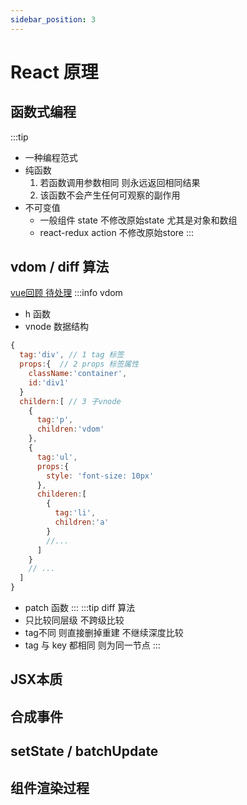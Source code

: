 ```yaml
---
sidebar_position: 3
---
```


# React 原理

## 函数式编程
:::tip
- 一种编程范式
- 纯函数
  1. 若函数调用参数相同 则永远返回相同结果
  2. 该函数不会产生任何可观察的副作用
- 不可变值 
  - 一般组件 state 不修改原始state 尤其是对象和数组 
  - react-redux action 不修改原始store
:::

## vdom / diff 算法
[vue回顾 待处理](#)
:::info vdom
- h 函数
- vnode 数据结构 
```js {2,3,7}
{
  tag:'div', // 1 tag 标签
  props:{  // 2 props 标签属性
    className:'container',
    id:'div1'
  }
  childern:[ // 3 子vnode
    {
      tag:'p',
      children:'vdom'
    },
    {
      tag:'ul',
      props:{
        style: 'font-size: 10px'
      },
      childeren:[
        {
          tag:'li',
          children:'a'
        }
        //...
      ]
    }
    // ...
  ]  
}
```
- patch 函数
:::
:::tip diff 算法
- 只比较同层级 不跨级比较
- tag不同 则直接删掉重建 不继续深度比较
- tag 与 key 都相同 则为同一节点
:::

## JSX本质

## 合成事件

## setState / batchUpdate

## 组件渲染过程

